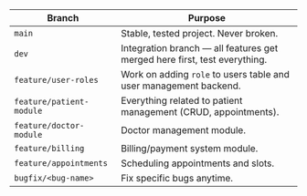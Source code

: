 |Branch|Purpose|
|---|---|
|`main`|Stable, tested project. Never broken.|
|`dev`|Integration branch — all features get merged here first, test everything.|
|`feature/user-roles`|Work on adding `role` to users table and user management backend.|
|`feature/patient-module`|Everything related to patient management (CRUD, appointments).|
|`feature/doctor-module`|Doctor management module.|
|`feature/billing`|Billing/payment system module.|
|`feature/appointments`|Scheduling appointments and slots.|
|`bugfix/<bug-name>`|Fix specific bugs anytime.|